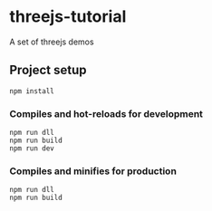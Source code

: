# threejs-tutorial
A set of threejs demos

## Project setup
```
npm install
```

### Compiles and hot-reloads for development
```
npm run dll
npm run build
npm run dev
```

### Compiles and minifies for production
```
npm run dll
npm run build
```
